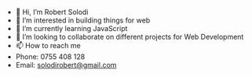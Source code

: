 - 👋 Hi, I’m Robert Solodi
- 👀 I’m interested in building things for web
- 🌱 I’m currently learning JavaScript
- 💞️ I’m looking to collaborate on different projects for Web Development
- 📫 How to reach me 
- Phone: 0755 408 128
- Email: solodirobert@gmail.com 

<!---
solodirobert/solodirobert is a ✨ special ✨ repository because its `README.md` (this file) appears on your GitHub profile.
You can click the Preview link to take a look at your changes.
--->
